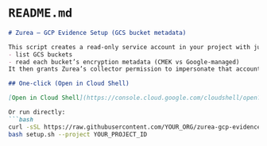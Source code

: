 # `README.md`
```markdown
# Zurea – GCP Evidence Setup (GCS bucket metadata)

This script creates a read-only service account in your project with just enough access to:
- list GCS buckets
- read each bucket’s encryption metadata (CMEK vs Google-managed)
It then grants Zurea’s collector permission to impersonate that account (no keys).

## One-click (Open in Cloud Shell)

[Open in Cloud Shell](https://console.cloud.google.com/cloudshell/open?git_repo=https://github.com/YOUR_ORG/zurea-gcp-evidence-setup&cloudshell_workspace=.&cloudshell_tutorial=docs/tutorial.md)

Or run directly:
```bash
curl -sSL https://raw.githubusercontent.com/YOUR_ORG/zurea-gcp-evidence-setup/main/setup.sh -o setup.sh
bash setup.sh --project YOUR_PROJECT_ID